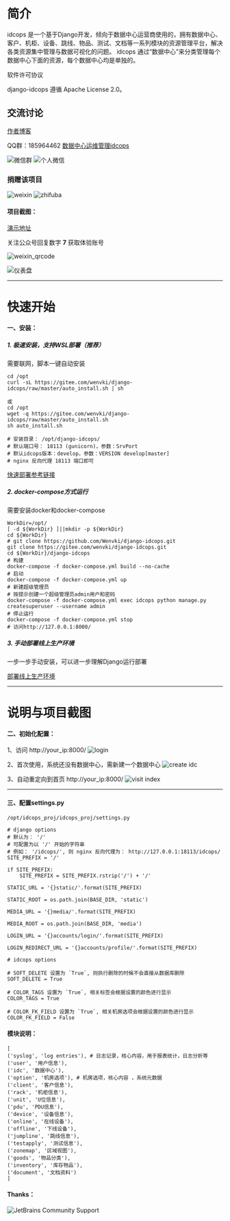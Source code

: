 # 简介

idcops 是一个基于Django开发，倾向于数据中心运营商使用的，拥有数据中心、客户、机柜、设备、跳线、物品、测试、文档等一系列模块的资源管理平台，解决各类资源集中管理与数据可视化的问题。
idcops 通过“数据中心”来分类管理每个数据中心下面的资源，每个数据中心均是单独的。

软件许可协议

django-idcops 遵循 Apache License 2.0。

## 交流讨论

[作者博客](https://www.iloxp.com)

QQ群：185964462
[数据中心运维管理idcops](https://jq.qq.com/?_wv=1027&k=5SVIbPP)


![微信群](https://gitee.com/wenvki/django-idcops/raw/master/screenshots/wxq_qr.jpg)
![个人微信](https://gitee.com/wenvki/django-idcops/raw/master/screenshots/qrcode_for_me.jpg)


### 捐赠该项目

![weixin](https://gitee.com/wenvki/django-idcops/raw/master/screenshots/wx_qr.jpg)
![zhifuba](https://gitee.com/wenvki/django-idcops/raw/master/screenshots/zfb_qr.jpg)


#### 项目截图：

[演示地址](http://idcops.iloxp.com/)

关注公众号回复数字 **7** 获取体验账号

![weixin_qrcode](https://gitee.com/wenvki/django-idcops/raw/master/screenshots/qrcode_for_weixin.jpg)


![仪表盘](https://gitee.com/wenvki/django-idcops/raw/master/screenshots/2018-12-25_173535.jpg)


---

# 快速开始

#### 一、安装：

##### **1. 极速安装，支持WSL部署（推荐）**

需要联网，脚本一键自动安装

```
cd /opt
curl -sL https://gitee.com/wenvki/django-idcops/raw/master/auto_install.sh | sh

或
cd /opt
wget -q https://gitee.com/wenvki/django-idcops/raw/master/auto_install.sh
sh auto_install.sh

# 安装目录： /opt/django-idcops/ 
# 默认端口号： 18113 (gunicorn)，参数：SrvPort
# 默认idcops版本：develop，参数：VERSION develop[master]
# nginx 反向代理 18113 端口即可
```
[快速部署参考链接](https://mp.weixin.qq.com/s/fOcdTfr6274_Erh3fOftQw)


##### **2. docker-compose方式运行**

需要安装docker和docker-compose

```
WorkDir=/opt/
[ -d ${WorkDir} ]||mkdir -p ${WorkDir}
cd ${WorkDir}
# git clone https://github.com/Wenvki/django-idcops.git
git clone https://gitee.com/wenvki/django-idcops.git
cd ${WorkDir}/django-idcops
# 构建
docker-compose -f docker-compose.yml build --no-cache
# 启动
docker-compose -f docker-compose.yml up
# 新建超级管理员
# 按提示创建一个超级管理员admin用户和密码
docker-compose -f docker-compose.yml exec idcops python manage.py createsuperuser --username admin
# 停止运行
docker-compose -f docker-compose.yml stop
# 访问http://127.0.0.1:8000/
```

##### **3. 手动部署线上生产环境**

一步一步手动安装，可以进一步理解Django运行部署

[部署线上生产环境](https://www.iloxp.com/archive/2390/)


---

# 说明与项目截图

#### 二、初始化配置：

1、访问 http://your_ip:8000/
![login](https://gitee.com/wenvki/django-idcops/raw/master/screenshots/0001.png)


2、首次使用，系统还没有数据中心，需新建一个数据中心
![create idc](https://gitee.com/wenvki/django-idcops/raw/master/screenshots/0002.png)


3、自动重定向到首页 http://your_ip:8000/
![visit index](https://gitee.com/wenvki/django-idcops/raw/master/screenshots/0003.png)


---

#### 三、配置settings.py

`/opt/idcops_proj/idcops_proj/settings.py`


```
# django options
# 默认为： '/'
# 可配置为以 '/' 开始的字符串
# 例如： '/idcops/', 则 nginx 反向代理为： http://127.0.0.1:18113/idcops/
SITE_PREFIX = '/'

if SITE_PREFIX:
    SITE_PREFIX = SITE_PREFIX.rstrip('/') + '/'

STATIC_URL = '{}static/'.format(SITE_PREFIX)

STATIC_ROOT = os.path.join(BASE_DIR, 'static')

MEDIA_URL = '{}media/'.format(SITE_PREFIX)

MEDIA_ROOT = os.path.join(BASE_DIR, 'media')

LOGIN_URL = '{}accounts/login/'.format(SITE_PREFIX)

LOGIN_REDIRECT_URL = '{}accounts/profile/'.format(SITE_PREFIX)

# idcops options

# SOFT_DELETE 设置为 `True`, 则执行删除的时候不会直接从数据库删除
SOFT_DELETE = True

# COLOR_TAGS 设置为 `True`, 相关标签会根据设置的颜色进行显示
COLOR_TAGS = True

# COLOR_FK_FIELD 设置为 `True`, 相关机房选项会根据设置的颜色进行显示
COLOR_FK_FIELD = False

```


#### 模块说明：

```
[
('syslog', 'log entries'), # 日志记录，核心内容，用于报表统计，日志分析等
('user', '用户信息'),
('idc', '数据中心'),  
('option', '机房选项'), # 机房选项，核心内容 ，系统元数据
('client', '客户信息'),
('rack', '机柜信息'),
('unit', 'U位信息'),
('pdu', 'PDU信息'),
('device', '设备信息'),
('online', '在线设备'),
('offline', '下线设备'),
('jumpline', '跳线信息'),
('testapply', '测试信息'),
('zonemap', '区域视图'),
('goods', '物品分类'),
('inventory', '库存物品'),
('document', '文档资料')
]
```


#### Thanks：

![JetBrains Community Support](https://gitee.com/wenvki/django-idcops/raw/master/screenshots/jetbrains.svg)
